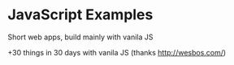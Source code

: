 # JavaScript Examples

Short web apps, build mainly with vanila JS

+30 things in 30 days with vanila JS (thanks http://wesbos.com/)

 
 
